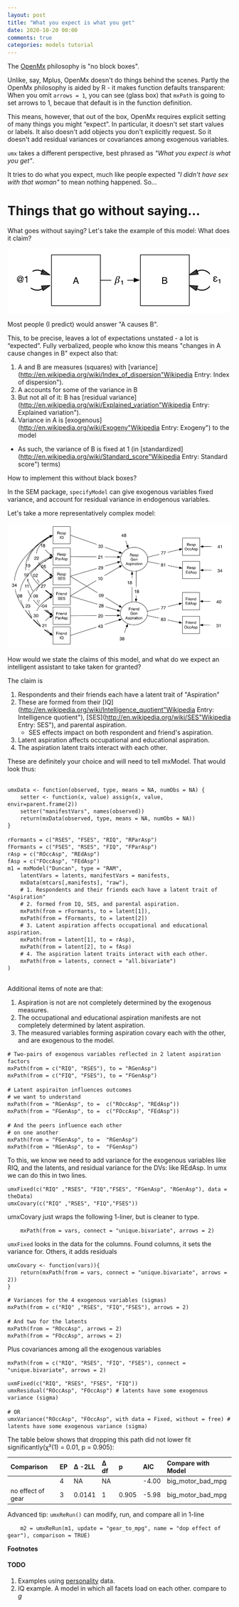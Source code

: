 ```yaml
---
layout: post
title: "What you expect is what you get"
date: 2020-10-20 00:00
comments: true
categories: models tutorial
---
```


<a name="top"></a>
The [OpenMx](http://openmx.psyc.virginia.edu) philosophy is "no block boxes". 

Unlike, say, Mplus, OpenMx doesn't do things behind the scenes. Partly the OpenMx philosophy is aided by R - it makes function defaults transparent: When you omit `arrows = 1`, you can see (glass box) that `mxPath` is going to set arrows to 1, becaue that default is in the function definition.

This means, however, that out of the box, OpenMx requires explicit setting of many things you might &ldquo;expect&rdquo;. In particular, it doesn't set start values or labels. It also doesn't add objects you don't explicitly request. So it doesn't add residual variances or covariances among exogenous variables.

`umx` takes a different perspective, best phrased as *"What you expect is what you get"*. 

It tries to do what you expect, much like people expected *"I didn't have sex with that woman"* to mean nothing happened. So…

# Things that go without saying…

What goes without saying? Let's take the example of this model: What does it claim?
                             
![A >B](/media/umxFixed/A->B.png)

Most people (I predict) would answer "A causes B".

This, to be precise, leaves a lot of expectations unstated - a lot is &ldquo;expected&rdquo;. Fully verbalized, people who know this means "changes in A cause changes in B" expect also that:

1. A and B are measures (squares) with [variance](http://en.wikipedia.org/wiki/Index_of_dispersion"Wikipedia Entry: Index of dispersion").
2. A accounts for some of the variance in B
3. But not all of it: B has [residual variance](http://en.wikipedia.org/wiki/Explained_variation"Wikipedia Entry: Explained variation").
4. Variance in A is [exogenous](http://en.wikipedia.org/wiki/Exogeny"Wikipedia Entry: Exogeny") to the model
 * As such, the variance of B is fixed at 1 (in [standardized](http://en.wikipedia.org/wiki/Standard_score"Wikipedia Entry: Standard score") terms)

How to implement this without black boxes?

In the SEM package, `specifyModel` can give exogenous variables fixed variance, and account for residual variance in endogenous variables.

Let's take a more representatively complex model:

![Duncan](/media/umxFixed/Duncan.png)

How would we state the claims of this model, and what do we expect an intelligent assistant to take taken for granted?

The claim is 

1. Respondents and their friends each have a latent trait of "Aspiration"
2. These are formed from their [IQ](http://en.wikipedia.org/wiki/Intelligence_quotient"Wikipedia Entry: Intelligence quotient"),  [SES](http://en.wikipedia.org/wiki/SES"Wikipedia Entry: SES"), and parental aspiration.
	* SES effects impact on both respondent and friend's aspiration.
3. Latent aspiration affects occupational and educational aspiration.
4. The aspiration latent traits interact with each other.

These are definitely your choice and will need to tell mxModel. That would look thus:

```splus

umxData <- function(observed, type, means = NA, numObs = NA) {
	setter <- function(x, value) assign(x, value, envir=parent.frame(2))
	setter("manifestVars", names(observed))
	return(mxData(observed, type, means = NA, numObs = NA))
}

rFormants = c("RSES", "FSES", "RIQ", "RParAsp")
fFormants = c("FSES", "RSES", "FIQ", "FParAsp")
rAsp = c("ROccAsp", "REdAsp")
fAsp = c("FOccAsp", "FEdAsp")
m1 = mxModel("Duncan", type = "RAM", 
	latentVars = latents, manifestVars = manifests,
	mxData(mtcars[,manifests], "raw"),
	# 1. Respondents and their friends each have a latent trait of "Aspiration"
	# 2. formed from IQ, SES, and parental aspiration.
	mxPath(from = rFormants, to = latent[1]),
	mxPath(from = fFormants, to = latent[2])
	# 3. Latent aspiration affects occupational and educational aspiration.
	mxPath(from = latent[1], to = rAsp),
	mxPath(from = latent[2], to = fAsp)
	# 4. The aspiration latent traits interact with each other.
	mxPath(from = latents, connect = "all.bivariate")
)
    
```

Additional items of note are that:

1. Aspiration is not are not completely determined by the exogenous measures.
2. The occupational and educational aspiration manifests are not completely determined by latent aspiration.
3. The measured variables forming aspiration covary each with the other, and are exogenous to the model.

```splus
# Two-pairs of exogenous variables reflected in 2 latent aspiration factors
mxPath(from = c("RIQ", "RSES"), to = "RGenAsp")
mxPath(from = c("FIQ", "FSES"), to = "FGenAsp")

# Latent aspiraiton influences outcomes 
# we want to understand
mxPath(from = "RGenAsp", to =  c("ROccAsp", "REdAsp"))
mxPath(from = "FGenAsp", to =  c("FOccAsp", "FEdAsp"))

# And the peers influence each other
# on one another
mxPath(from = "FGenAsp", to =  "RGenAsp")
mxPath(from = "RGenAsp", to =  "FGenAsp")
```

To this, we know we need to add variance for the exogenous variables like RIQ, and the latents, and residual variance for the DVs: like REdAsp. In umx we can do this in two lines.

```splus
umxFixed(c("RIQ" ,"RSES", "FIQ","FSES", "FGenAsp", "RGenAsp"), data = theData)
umxCovary(c("RIQ" ,"RSES", "FIQ","FSES"))
```

umxCovary just wraps the following 1-liner, but is cleaner to type.

```splus
	mxPath(from = vars, connect = "unique.bivariate", arrows = 2)
```

`umxFixed` looks in the data for the columns. Found columns, it sets the variance for. Others, it adds residuals

```splus
umxCovary <- function(vars)){
	return(mxPath(from = vars, connect = "unique.bivariate", arrows = 2))
}
```


```splus
# Variances for the 4 exogenous variables (sigmas)
mxPath(from = c("RIQ" ,"RSES", "FIQ","FSES"), arrows = 2)

# And two for the latents
mxPath(from = "ROccAsp", arrows = 2)
mxPath(from = "FOccAsp", arrows = 2)
```

Plus covariances among all the exogenous variables

```splus
mxPath(from = c("RIQ", "RSES", "FIQ", "FSES"), connect = "unique.bivariate", arrows = 2)
```

```splus    
uxmFixed(c("RIQ", "RSES", "FSES", "FIQ"))
umxResidual("ROccAsp", "FOccAsp") # latents have some exogenous variance (sigma)

# OR
umxVariance("ROccAsp", "FOccAsp", with data = Fixed, without = free) # latents have some exogenous variance (sigma)
```


The table below shows that dropping this path did not lower fit significantly(χ²(1) = 0.01, p = 0.905):

| Comparison        | EP | Δ -2LL     | Δ df  | p     | AIC   | Compare with Model |
|:------------------|:---|:-----------|:------|:------|:------|:-------------------|
| <NA>              | 4  | NA         | NA    | <NA>  | -4.00 | big_motor_bad_mpg  |
| no effect of gear | 3  | 0.0141     | 1     | 0.905 | -5.98 | big_motor_bad_mpg  |


Advanced tip: `umxReRun()` can modify, run, and compare all in 1-line

``` splus
	m2 = umxReRun(m1, update = "gear_to_mpg", name = "dop effect of gear"), comparison = TRUE)
```

**Footnotes**
[^1]: `devtools` is @Hadley's package for using packages not on CRAN.

#### TODO
1. Examples using  [personality](https://en.wikipedia.org/wiki/Five_Factor_Model) data.
2. IQ example. A model in which all facets load on each other. compare to *g*

